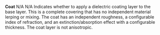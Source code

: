 <tr>
<td><strong>Coat</strong></td>
<td>N/A</td>
<td>N/A</td>
<td>Indicates whether to apply a dielectric coating layer to the base layer. This is a complete covering that has no independent material lerping or mixing. The coat has an independent roughness, a configurable index of refraction, and an extinction/absorption effect with a configurable thickness. The coat layer is not anisotropic.</td>
</tr>
